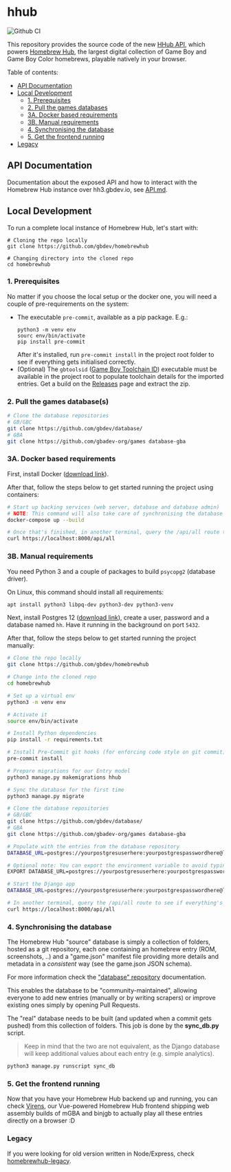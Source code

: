# hhub

![Github CI](https://github.com/gbdev/homebrewhub/actions/workflows/ci.yaml/badge.svg)

This repository provides the source code of the new [HHub API](https://hh3.gbdev.io/api), which powers [Homebrew Hub](https://hh.gbdev.io), the largest digital collection of Game Boy and Game Boy Color homebrews, playable natively in your browser.

Table of contents:

- [API Documentation](#api-documentation)
- [Local Development](#local-development)
  - [1. Prerequisites](#prerequisites)
  - [2. Pull the games databases](#pull-the-games-databases)
  - [3A. Docker based requirements](#3a-docker-based-requirements)
  - [3B. Manual requirements](#3b-manual-requirements)
  - [4. Synchronising the database](#4-synchronising-the-database)
  - [5. Get the frontend running](#get-the-frontend-running)
- [Legacy](#legacy)

## API Documentation

Documentation about the exposed API and how to interact with the Homebrew Hub instance over hh3.gbdev.io, see [API.md](API.md).

## Local Development

To run a complete local instance of Homebrew Hub, let's start with:

```
# Cloning the repo locally
git clone https://github.com/gbdev/homebrewhub

# Changing directory into the cloned repo
cd homebrewhub
```

### 1. Prerequisites

No matter if you choose the local setup or the docker one, you will need a couple of pre-requirements on the system:

- The executable `pre-commit`, available as a pip package.
  E.g.:
  ```
  python3 -m venv env
  sourc env/bin/activate
  pip install pre-commit
  ```
  After it's installed, run `pre-commit install` in the project root folder to see if everything gets initialised correctly.
- (Optional) The `gbtoolsid` ([Game Boy Toolchain ID](https://github.com/bbbbbr/gbtoolsid)) executable must be available in the project root to populate toolchain details for the imported entries. Get a build on the [Releases](https://github.com/bbbbbr/gbtoolsid/releases/latest) page and extract the zip.

### 2. Pull the games database(s)

```bash
# Clone the database repositories
# GB/GBC
git clone https://github.com/gbdev/database/
# GBA
git clone https://github.com/gbadev-org/games database-gba
```

### 3A. Docker based requirements

First, install Docker ([download link](https://docs.docker.com/get-docker/)).

After that, follow the steps below to get started running the project using containers:

```bash
# Start up backing services (web server, database and database admin)
# NOTE: This command will also take care of synchronising the database (including migrations)
docker-compose up --build

# Once that's finished, in another terminal, query the /api/all route to see if everything's there
curl https://localhost:8000/api/all
```

### 3B. Manual requirements

You need Python 3 and a couple of packages to build `psycopg2` (database driver).

On Linux, this command should install all requirements:

```bash
apt install python3 libpq-dev python3-dev python3-venv
```

Next, install Postgres 12 ([download link](https://www.postgresql.org/download/)), create a user, password and a database named `hh`. Have it running in the background on port `5432`.

After that, follow the steps below to get started running the project manually:

```bash
# Clone the repo locally
git clone https://github.com/gbdev/homebrewhub

# Change into the cloned repo
cd homebrewhub

# Set up a virtual env
python3 -m venv env

# Activate it
source env/bin/activate

# Install Python dependencies
pip install -r requirements.txt

# Install Pre-Commit git hooks (for enforcing code style on git commit)
pre-commit install

# Prepare migrations for our Entry model
python3 manage.py makemigrations hhub

# Sync the database for the first time
python3 manage.py migrate

# Clone the database repositories
# GB/GBC
git clone https://github.com/gbdev/database/
# GBA
git clone https://github.com/gbadev-org/games database-gba

# Populate with the entries from the database repository
DATABASE_URL=postgres://yourpostgresuserhere:yourpostgrespasswordhere@localhost:5432/hh python3 manage.py runscript sync_db

# Optional note: You can export the environment variable to avoid typing it each time:
EXPORT DATABASE_URL=postgres://yourpostgresuserhere:yourpostgrespasswordhere@localhost:5432/hh

# Start the Django app
DATABASE_URL=postgres://yourpostgresuserhere:yourpostgrespasswordhere@localhost:5432/hh python3 manage.py runserver

# In another terminal, query the /api/all route to see if everything's there
curl https://localhost:8000/api/all
```

### 4. Synchronising the database

The Homebrew Hub "source" database is simply a collection of folders, hosted as a git repository, each one containing an homebrew entry (ROM, screenshots, ..) and a "game.json" manifest file providing more details and metadata in a _consistent_ way (see the game.json JSON schema).

For more information check the ["database" repository](https://github.com/gbdev/database) documentation.

This enables the database to be "community-maintained", allowing everyone to add new entries (manually or by writing scrapers) or improve existing ones simply by opening Pull Requests.

The "real" database needs to be built (and updated when a commit gets pushed) from this collection of folders. This job is done by the **sync_db.py** script.

> Keep in mind that the two are not equivalent, as the Django database will keep additional values about each entry (e.g. simple analytics).

```sh
python3 manage.py runscript sync_db
```

### 5. Get the frontend running

Now that you have your Homebrew Hub backend up and running, you can check [Virens](https://github.com/gbdev/virens), our Vue-powered Homebrew Hub frontend shipping web assembly builds of mGBA and binjgb to actually play all these entries directly on a browser :D

### Legacy

If you were looking for old version written in Node/Express, check [homebrewhub-legacy](https://github.com/gb-archive/homebrewhub-legacy).
